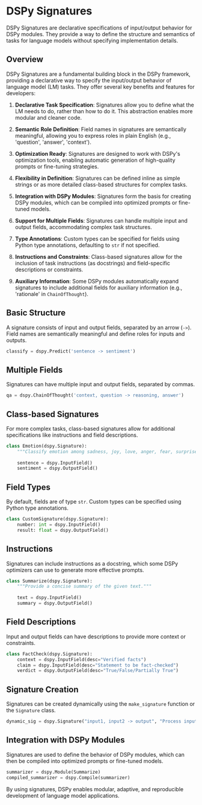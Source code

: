 # DSPy Signatures

DSPy Signatures are declarative specifications of input/output behavior for DSPy modules. They provide a way to define the structure and semantics of tasks for language models without specifying implementation details.

## Overview

DSPy Signatures are a fundamental building block in the DSPy framework, providing a declarative way to specify the input/output behavior of language model (LM) tasks. They offer several key benefits and features for developers:

1. **Declarative Task Specification**: Signatures allow you to define what the LM needs to do, rather than how to do it. This abstraction enables more modular and cleaner code.

2. **Semantic Role Definition**: Field names in signatures are semantically meaningful, allowing you to express roles in plain English (e.g., 'question', 'answer', 'context').

3. **Optimization Ready**: Signatures are designed to work with DSPy's optimization tools, enabling automatic generation of high-quality prompts or fine-tuning strategies.

4. **Flexibility in Definition**: Signatures can be defined inline as simple strings or as more detailed class-based structures for complex tasks.

5. **Integration with DSPy Modules**: Signatures form the basis for creating DSPy modules, which can be compiled into optimized prompts or fine-tuned models.

6. **Support for Multiple Fields**: Signatures can handle multiple input and output fields, accommodating complex task structures.

7. **Type Annotations**: Custom types can be specified for fields using Python type annotations, defaulting to `str` if not specified.

8. **Instructions and Constraints**: Class-based signatures allow for the inclusion of task instructions (as docstrings) and field-specific descriptions or constraints.

9. **Auxiliary Information**: Some DSPy modules automatically expand signatures to include additional fields for auxiliary information (e.g., 'rationale' in `ChainOfThought`).


## Basic Structure

A signature consists of input and output fields, separated by an arrow (`->`). Field names are semantically meaningful and define roles for inputs and outputs.

```python
classify = dspy.Predict('sentence -> sentiment')
```

## Multiple Fields

Signatures can have multiple input and output fields, separated by commas.

```python
qa = dspy.ChainOfThought('context, question -> reasoning, answer')
```

## Class-based Signatures

For more complex tasks, class-based signatures allow for additional specifications like instructions and field descriptions.

```python
class Emotion(dspy.Signature):
    """Classify emotion among sadness, joy, love, anger, fear, surprise."""
    
    sentence = dspy.InputField()
    sentiment = dspy.OutputField()
```

## Field Types

By default, fields are of type `str`. Custom types can be specified using Python type annotations.

```python
class CustomSignature(dspy.Signature):
    number: int = dspy.InputField()
    result: float = dspy.OutputField()
```

## Instructions

Signatures can include instructions as a docstring, which some DSPy optimizers can use to generate more effective prompts.

```python
class Summarize(dspy.Signature):
    """Provide a concise summary of the given text."""
    
    text = dspy.InputField()
    summary = dspy.OutputField()
```

## Field Descriptions

Input and output fields can have descriptions to provide more context or constraints.

```python
class FactCheck(dspy.Signature):
    context = dspy.InputField(desc="Verified facts")
    claim = dspy.InputField(desc="Statement to be fact-checked")
    verdict = dspy.OutputField(desc="True/False/Partially True")
```

## Signature Creation

Signatures can be created dynamically using the `make_signature` function or the `Signature` class.

```python
dynamic_sig = dspy.Signature("input1, input2 -> output", "Process inputs and generate output")
```

## Integration with DSPy Modules

Signatures are used to define the behavior of DSPy modules, which can then be compiled into optimized prompts or fine-tuned models.

```python
summarizer = dspy.Module(Summarize)
compiled_summarizer = dspy.Compile(summarizer)
```

By using signatures, DSPy enables modular, adaptive, and reproducible development of language model applications.